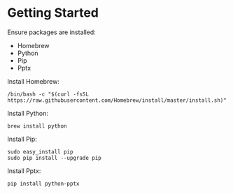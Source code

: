 # Getting Started
Ensure packages are installed:
- Homebrew
- Python 
- Pip
- Pptx

Install Homebrew:
```
/bin/bash -c "$(curl -fsSL https://raw.githubusercontent.com/Homebrew/install/master/install.sh)"

```
Install Python:
```
brew install python
```
Install Pip:
```
sudo easy_install pip
sudo pip install --upgrade pip
```
Install Pptx:
```
pip install python-pptx
```
